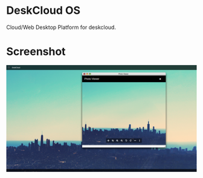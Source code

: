 # DeskCloud OS
Cloud/Web Desktop Platform for deskcloud.

# Screenshot
<img src="https://raw.githubusercontent.com/deskcloud/os/master/docs/screenshot.png">
